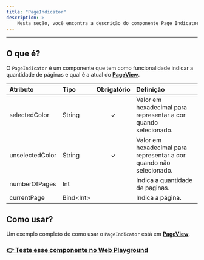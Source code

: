 ```yaml
---
title: "PageIndicator"
description: >
    Nesta seção, você encontra a descrição do componente Page Indicator.
---
```

---
## O que é?

O `PageIndicator` é um componente que tem como funcionalidade indicar a quantidade de páginas e qual é a atual do [**PageView**](pageview.md).

| Atributo | Tipo | Obrigatório | Definição |
| :--- | :--- | :---: | :--- |
| selectedColor | String | ✓ | Valor em hexadecimal para representar a cor quando selecionado. |
| unselectedColor | String | ✓ | Valor em hexadecimal para representar a cor quando não selecionado. |
| numberOfPages | Int |   | Indica a quantidade de paginas. |
| currentPage | Bind&lt;Int&gt; |   | Indica a página. |

## Como usar?

Um exemplo completo de como usar o `PageIndicator` está em [**PageView**](pageview.md#como-usar).

### [👉 Teste esse componente no Web Playground​](https://beagle-playground.netlify.app/#/demo/default-components/pageview.json)

